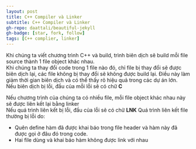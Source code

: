 ```yaml
---
layout: post
title: C++ Compiler và Linker
subtitle: C++ Compiler và Linker
gh-repo: daattali/beautiful-jekyll
gh-badge: [star, fork, follow]
tags: [C++ complier, linker]
---
```


Khi chúng ta viết chương trình C++ và build, trình biên dịch sẽ build mỗi file source thành 1 file object khác nhau.  
Khi chúng ta thay đổi code trong 1 file nào đó, chỉ file bị thay đổi sẽ được biên dịch lại, các file không bị thay đổi sẽ không được build lại.
Điều này làm giảm thời gian biên dịch và có thể thấy rõ hiệu quả trong các dự án lớn.  
 Nếu biên dịch bị lỗi, đầu của mỗi lỗi sẽ có chữ **C**
 
Nếu chương trình của chúng ta có nhiều file, mỗi file object khác nhau này sẽ được liên kết lại bằng linker  
 Nếu quá trình liên kết bị lỗi, đầu của lỗi sẽ có chữ **LNK**
 Quá trình liên kết file thường bị lỗi do:
 * Quên define hàm đã được khai báo trong file header và hàm này đã được gọi ở đâu đó trong code.
 * Hai file dùng và khai báo hàm không được link với nhau

